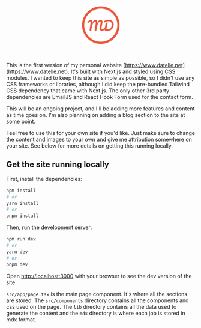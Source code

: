 <br />

<p align="center">
  <img alt="logo" width="100" height="100" src="public%2Flogo.svg">
</p>

<br />

This is the first version of my personal website [https://www.datelle.net](https://www.datelle.net).
It's built with Next.js and styled using CSS modules. I wanted to keep this site as simple as possible, so I didn't use
any CSS frameworks or libraries, although I did keep the pre-bundled Tailwind CSS dependency that came with Next.js.
The only other 3rd party dependencies are EmailJS and React Hook Form used for the contact form.

This will be an ongoing project, and I'll be adding more features and content as time goes on. I'm also planning on
adding a blog section to the site at some point.

Feel free to use this for your own site if you'd like. Just make sure to change the content and images to your own and
give me attribution somewhere on your site. See below for more details on getting this running locally.

## Get the site running locally

First, install the dependencies:

```bash
npm install
# or
yarn install
# or
pnpm install
```

Then, run the development server:

```bash
npm run dev
# or
yarn dev
# or
pnpm dev
```

Open [http://localhost:3000](http://localhost:3000) with your browser to see the dev version of the site.

`src/app/page.tsx` is the main page component. It's where all the sections are stored. The `src/components` directory contains
all the components and css used on the page. The `lib` directory contains all the data used to generate the content and the `mdx` directory
is where each job is stored in mdx format.
